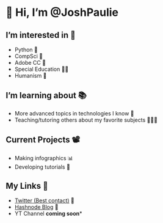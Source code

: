 # 👋 Hi, I’m @JoshPaulie

## I’m interested in 🥰
* Python 🐍 
* CompSci 🤖
* Adobe CC 🎨
* Special Education 🤲🏼
* Humanism 🧬

## I’m learning about 📚
* More advanced topics in technologies I know 💭
* Teaching/tutoring others about my favorite subjects 👨🏼‍🏫

## Current Projects 📽
* Making infographics 📊
* Developing tutorials 📸

## My Links 🏡
- [Twitter (Best contact)](https://mobile.twitter.com/itsbexli) 🐣
- [Hashnode Blog](https://bexli.hashnode.dev/) 📝
- YT Channel **coming soon***
